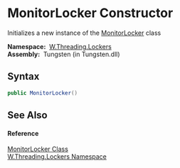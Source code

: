 MonitorLocker Constructor
=========================
   Initializes a new instance of the [MonitorLocker][1] class

  **Namespace:**  [W.Threading.Lockers][2]  
  **Assembly:**  Tungsten (in Tungsten.dll)

Syntax
------

```csharp
public MonitorLocker()
```


See Also
--------

#### Reference
[MonitorLocker Class][1]  
[W.Threading.Lockers Namespace][2]  

[1]: README.md
[2]: ../README.md